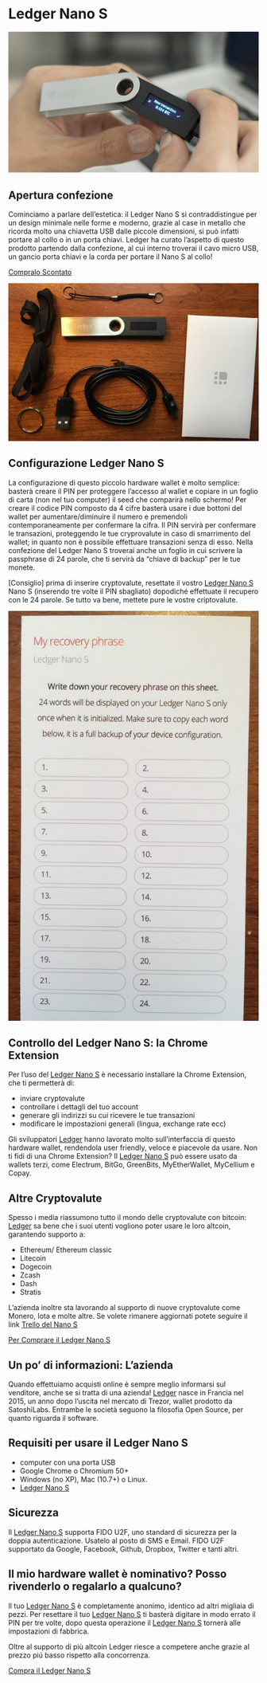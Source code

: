 # Ledger Nano S

![first](https://raw.githubusercontent.com/tokenplatform/bitcoin-sicuri/master/ledger/Recensione-Ledger-Nano-S-Wallet.jpg)

## Apertura confezione

Cominciamo a parlare dell’estetica: il Ledger Nano S si contraddistingue per un design minimale nelle forme e moderno, grazie al case in metallo che ricorda molto una chiavetta USB dalle piccole dimensioni, si può infatti portare al collo o in un porta chiavi. Ledger ha curato l’aspetto di questo prodotto partendo dalla confezione, al cui interno troverai il cavo micro USB, un gancio porta chiavi e la corda per portare il Nano S al collo!

[Compralo Scontato](https://www.ledgerwallet.com/r/c3d5?path=/products/ledger-nano-s&tracker=SCONTO-GH)

![first](https://raw.githubusercontent.com/tokenplatform/bitcoin-sicuri/master/ledger/confezione-ledger-nano-s-1024x643.jpg)

## Configurazione Ledger Nano S

La configurazione di questo piccolo hardware wallet è molto semplice: basterà creare il PIN per proteggere l’accesso al wallet e copiare in un foglio di carta (non nel tuo computer) il seed che comparirà nello schermo! Per creare il codice PIN composto da 4 cifre basterà usare i due bottoni del wallet per aumentare/diminuire il numero e premendoli contemporaneamente per confermare la cifra. Il PIN servirà per confermare le transazioni, proteggendo le tue cryprovalute in caso di smarrimento del wallet; in quanto non è possibile effettuare transazioni senza di esso. Nella confezione del Ledger Nano S troverai anche un foglio in cui scrivere la passphrase di 24 parole, che ti servirà da “chiave di backup” per le tue monete.

[Consiglio] prima di inserire cryptovalute, resettate il vostro [Ledger Nano S](https://www.ledgerwallet.com/r/c3d5?path=/products/ledger-nano-s&tracker=SCONTO-GH) Nano S (inserendo tre volte il PIN sbagliato) dopodiché effettuate il recupero con le 24 parole. Se tutto va bene, mettete pure le vostre criptovalute.

![first](https://raw.githubusercontent.com/tokenplatform/bitcoin-sicuri/master/ledger/foglio-seed-originale-980x1600.jpg)

## Controllo del Ledger Nano S: la Chrome Extension

Per l’uso del [Ledger Nano S](https://www.ledgerwallet.com/r/c3d5?path=/products/ledger-nano-s&tracker=SCONTO-GH) è necessario installare la Chrome Extension, che ti permetterà di:

* inviare cryptovalute
* controllare i dettagli del tuo account
* generare gli indirizzi su cui ricevere le tue transazioni
* modificare le impostazioni generali (lingua, exchange rate ecc)

Gli sviluppatori [Ledger](https://www.ledgerwallet.com/r/c3d5?path=/products/ledger-nano-s&tracker=SCONTO-GH) hanno lavorato molto sull’interfaccia di questo hardware wallet, rendendola user friendly, veloce e piacevole da usare. Non ti fidi di una Chrome Extension? Il [Ledger Nano S](https://www.ledgerwallet.com/r/c3d5?path=/products/ledger-nano-s&tracker=SCONTO-GH) può essere usato da wallets terzi, come Electrum, BitGo, GreenBits, MyEtherWallet, MyCellium e Copay.

## Altre Cryptovalute

Spesso i media riassumono tutto il mondo delle cryptovalute con bitcoin: [Ledger](https://www.ledgerwallet.com/r/c3d5?path=/products/ledger-nano-s&tracker=SCONTO-GH) sa bene che i suoi utenti vogliono poter usare le loro altcoin, garantendo supporto a:

* Ethereum/ Ethereum classic
* Litecoin
* Dogecoin
* Zcash
* Dash
* Stratis

L’azienda inoltre sta lavorando al supporto di nuove cryptovalute come Monero, Iota e molte altre.
Se volete rimanere aggiornati potete seguire il link [Trello del Nano S](https://trello.com/b/5nQ1mdzt/ledger-roadmap)

[Per Comprare il Ledger Nano S](https://www.ledgerwallet.com/r/c3d5?path=/products/ledger-nano-s&tracker=SCONTO-GH)

## Un po’ di informazioni: L’azienda

Quando effettuiamo acquisti online è sempre meglio informarsi sul venditore, anche se si tratta di una azienda! [Ledger](https://www.ledgerwallet.com/r/c3d5?path=/products/ledger-nano-s&tracker=SCONTO-GH) nasce in Francia nel 2015, un anno dopo l’uscita nel mercato di Trezor, wallet prodotto da SatoshiLabs. Entrambe le società seguono la filosofia Open Source, per quanto riguarda il software.

## Requisiti per usare il Ledger Nano S

* computer con una porta USB
* Google Chrome o Chromium 50+
* Windows (no XP), Mac (10.7+) o Linux.
* [Ledger Nano S](https://www.ledgerwallet.com/r/c3d5?path=/products/ledger-nano-s&tracker=SCONTO-GH)

## Sicurezza
Il [Ledger Nano S](https://www.ledgerwallet.com/r/c3d5?path=/products/ledger-nano-s&tracker=SCONTO-GH) supporta FIDO U2F, uno standard di sicurezza per la doppia autenticazione. Usatelo al posto di SMS e Email.
FIDO U2F  supportato da Google, Facebook, Github, Dropbox, Twitter e tanti altri.

## Il mio hardware wallet è nominativo? Posso rivenderlo o regalarlo a qualcuno?

Il tuo [Ledger Nano S](https://www.ledgerwallet.com/r/c3d5?path=/products/ledger-nano-s&tracker=SCONTO-GH) è completamente anonimo, identico ad altri migliaia di pezzi. Per resettare il tuo [Ledger Nano S](https://www.ledgerwallet.com/r/c3d5?path=/products/ledger-nano-s&tracker=SCONTO-GH) ti basterà digitare in modo errato il PIN per tre volte, dopo questa operazione il [Ledger Nano S](https://www.ledgerwallet.com/r/c3d5?path=/products/ledger-nano-s&tracker=SCONTO-GH) tornerà alle impostazioni di fabbrica.

Oltre al supporto di più altcoin Ledger riesce a competere anche grazie al prezzo piú basso rispetto alla concorrenza.

[Compra il Ledger Nano S](https://www.ledgerwallet.com/r/c3d5?path=/products/ledger-nano-s&tracker=SCONTO-GH)
